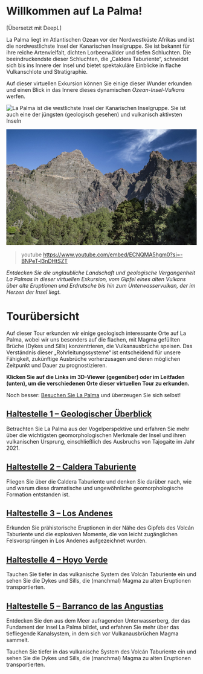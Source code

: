 # Willkommen auf La Palma!

[Übersetzt mit DeepL]

La Palma liegt im Atlantischen Ozean vor der Nordwestküste Afrikas und ist die nordwestlichste Insel der Kanarischen Inselgruppe.
Sie ist bekannt für ihre reiche Artenvielfalt, dichten Lorbeerwälder und tiefen Schluchten. Die beeindruckendste dieser Schluchten, die „Caldera Taburiente“, schneidet sich bis ins Innere der Insel und bietet spektakuläre Einblicke in flache Vulkanschlote und Stratigraphie.

Auf dieser virtuellen Exkursion können Sie einige dieser Wunder erkunden und einen Blick in das Innere dieses dynamischen *Ozean-Insel-Vulkans* werfen.

![La Palma ist die westlichste Insel der Kanarischen Inselgruppe. Sie ist auch eine der jüngsten (geologisch gesehen) und vulkanisch aktivsten Inseln](https://astro-travels.com/pictures/Canarias-1.jpg)

![Die dramatischen Klippen rund um die Caldera Taburiente bieten eine nahezu ununterbrochene geologische Reise tief in das vulkanische Innere von La Palma](./img/risco_liso.jpg)

> youtube https://www.youtube.com/embed/ECNQMA5hgm0?si=-BNPeT-l3nDHtSZT

*Entdecken Sie die unglaubliche Landschaft und geologische Vergangenheit La Palmas in dieser virtuellen Exkursion, vom Gipfel eines alten Vulkans über alte Eruptionen und Erdrutsche bis hin zum Unterwasservulkan, der im Herzen der Insel liegt.*

# Tourübersicht
Auf dieser Tour erkunden wir einige geologisch interessante Orte auf La Palma, wobei wir uns besonders auf die flachen, mit Magma gefüllten Brüche (Dykes und Sills) konzentrieren, die Vulkanausbrüche speisen. Das Verständnis dieser „Rohrleitungssysteme“ ist entscheidend für unsere Fähigkeit, zukünftige Ausbrüche vorherzusagen und deren möglichen Zeitpunkt und Dauer zu prognostizieren.

**Klicken Sie auf die Links im 3D-Viewer (gegenüber) oder im Leitfaden (unten), um die verschiedenen Orte dieser virtuellen Tour zu erkunden.**

Noch besser: [Besuchen Sie La Palma](https://visitlapalma.es/en/) und überzeugen Sie sich selbst!

## [Haltestelle 1 – Geologischer Überblick](./#geology)
Betrachten Sie La Palma aus der Vogelperspektive und erfahren Sie mehr über die wichtigsten geomorphologischen Merkmale der Insel und ihren vulkanischen Ursprung, einschließlich des Ausbruchs von Tajogaite im Jahr 2021. 

## [Haltestelle 2 – Caldera Taburiente](./#taburiente)
Fliegen Sie über die Caldera Taburiente und denken Sie darüber nach, wie und warum diese dramatische und ungewöhnliche geomorphologische Formation entstanden ist.

## [Haltestelle 3 – Los Andenes](./#losandenes1)
Erkunden Sie prähistorische Eruptionen in der Nähe des Gipfels des Volcán Taburiente und die explosiven Momente, die von leicht zugänglichen Felsvorsprüngen in Los Andenes aufgezeichnet wurden.

## [Haltestelle 4 – Hoyo Verde](./#hoyoverdecliff)
Tauchen Sie tiefer in das vulkanische System des Volcán Taburiente ein und sehen Sie die Dykes und Sills, die (manchmal) Magma zu alten Eruptionen transportierten.

## [Haltestelle 5 – Barranco de las Angustias](./#/idafe)
Entdecken Sie den aus dem Meer aufragenden Unterwasserberg, der das Fundament der Insel La Palma bildet, und erfahren Sie mehr über das tiefliegende Kanalsystem, in dem sich vor Vulkanausbrüchen Magma sammelt.


Tauchen Sie tiefer in das vulkanische System des Volcán Taburiente ein und sehen Sie die Dykes und Sills, die (manchmal) Magma zu alten Eruptionen transportierten.